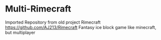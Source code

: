 # Multi-Rimecraft
 Imported Repository from old project Rimecraft https://github.com/AJ213/Rimecraft
 Fantasy ice block game like minecraft, but multiplayer
